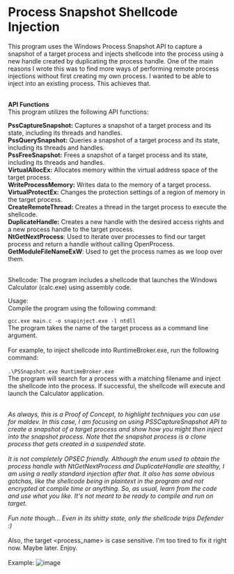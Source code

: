 # Process Snapshot Shellcode Injection
This program uses the Windows Process Snapshot API to capture a snapshot of a target process and injects shellcode into the process using a new handle created by duplicating the process handle.
 One of the main reasons I wrote this was to find more ways of performing remote process injections without first creating my own process. I wanted to be able to inject into an existing process. This achieves that.<BR><BR>

**API Functions**<BR>
This program utilizes the following API functions:

**PssCaptureSnapshot:** Captures a snapshot of a target process and its state, including its threads and handles.<BR>
**PssQuerySnapshot:** Queries a snapshot of a target process and its state, including its threads and handles.<BR>
**PssFreeSnapshot:** Frees a snapshot of a target process and its state, including its threads and handles.<BR>
**VirtualAllocEx:** Allocates memory within the virtual address space of the target process.<BR>
**WriteProcessMemory:** Writes data to the memory of a target process.<BR>
**VirtualProtectEx:** Changes the protection settings of a region of memory in the target process.<BR>
**CreateRemoteThread:** Creates a thread in the target process to execute the shellcode.<BR>
**DuplicateHandle:** Creates a new handle with the desired access rights and a new process handle to the target process.<BR>
 **NtGetNextProcess**: Used to iterate over processes to find our target process and return a handle without calling OpenProcess.<BR>
 **GetModuleFileNameExW**: Used to get the process names as we loop over them.<BR><BR>
 
Shellcode:
The program includes a shellcode that launches the Windows Calculator (calc.exe) using assembly code.

Usage:<BR>
Compile the program using the following command:<BR>

```gcc.exe main.c -o snapinject.exe -l ntdll```<BR>
The program takes the name of the target process as a command line argument. 
 <BR><BR> 
 For example, to inject shellcode into RuntimeBroker.exe, run the following command:
<BR><BR>
```.\PSSnapshot.exe RuntimeBroker.exe```<BR>
The program will search for a process with a matching filename and inject the shellcode into the process. If successful, the shellcode will execute and launch the Calculator application.<BR><BR>
  
  *As always, this is a Proof of Concept, to highlight techniques you can use for maldev. In this case, I am focusing on using PSSCaptureSnapshot API to create a snapshot of a target process and show how you might then inject into the snapshot process. Note that the snapshot process is a clone process that gets created in a suspended state.<BR><BR>
  It is not completely OPSEC friendly. Although the enum used to obtain the process handle with NtGetNextProcess and DuplicateHandle are stealthy, I am using a really standard injection after that. It also has some obvious gotchas, like the shellcode being in plaintext in the program and not encrypted at compile time or anything. So, as usual, learn from the code and use what you like. It's not meant to be ready to compile and run on target.<BR><BR>
  Fun note though... Even in its shitty state, only the shellcode trips Defender :)*<BR><BR>
  Also, the target <process_name> is case sensitive. I'm too tired to fix it right now. Maybe later. Enjoy.<BR><BR>
 Example:
![image](https://user-images.githubusercontent.com/105792760/226058546-e91c5552-dfca-4b9a-848a-3515c810ad62.png)

